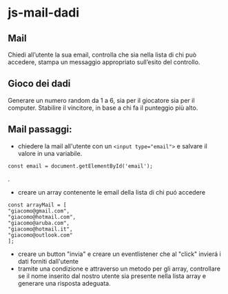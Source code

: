 js-mail-dadi
===
## **Mail**
Chiedi all’utente la sua email,
controlla che sia nella lista di chi può accedere,
stampa un messaggio appropriato sull’esito del controllo.

## **Gioco dei dadi**
Generare un numero random da 1 a 6, sia per il giocatore sia per il computer.
Stabilire il vincitore, in base a chi fa il punteggio più alto.


## **Mail**  passaggi:
-  chiedere la mail all'utente con un
```<input type="email">``` 
  e salvare il valore in una variabile. 
  ```
  const email = document.getElementById('email');
  ```
  .
  - creare un array contenente le email della lista di chi puó accedere 

  ```
  const arrayMail = [
  "giacomo@gmail.com",
  "giacomo@hotmail.com",
  "giacomo@aruba.com",
  "giacomo@hotmail.it",
  "giacomo@outlook.com"
];
  ```
  - creare un button "invia" e creare un eventlistener che al "click"  invierá i dati forniti dall'utente
  - tramite una condizione e attraverso un metodo per gli array, controllare se il nome inserito dal nostro utente sia presente nella lista array e generare una risposta adeguata.
